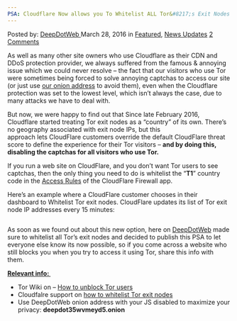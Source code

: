 ```yaml
---
PSA: Cloudflare Now allows you To Whitelist ALL Tor&#8217;s Exit Nodes
---
```

<article class="post-listing post-13590 post type-post status-publish format-standard has-post-thumbnail hentry  tag-cloudflare tag-exit tag-nodes tag-psa s tag-whitelist">
    <div class="post-inner">
        <span>Posted by: <a href="https://www.deepdotweb.com/author/admin/" title="">DeepDotWeb </a></span>
    <span>March 28, 2016</span>
    <span>in <a href="https://www.deepdotweb.com/category/deepdot-news/" rel="category tag">Featured</a>, <a href="https://www.deepdotweb.com/category/news-updates/" rel="category tag">News Updates</a></span>
    <span><a href="https://www.deepdotweb.com/2016/03/28/psa-cloudflare-now-allows-whitelist-tors-exit-nodes/#comments">2 Comments</a></span>
    </p>
    <div class="clear"></div>
    <div class="entry">
    <p>As well as many other site owners who use Cloudflare as their CDN and DDoS protection provider, we always suffered from the famous &amp; annoying issue which we could never resolve &#8211; the fact that our visitors who use Tor were sometimes being forced to solve annoying captchas to access our site (or just use <a href="https://www.deepdotweb.com/2015/06/18/reminder-this-is-our-only-legit-onion-address-deepdot35wvmeyd5-onion/" target="_blank">our onion address</a> to avoid them), even when the Cloudflare protection was set to the lowest level, which isn&#8217;t always the case, due to many attacks we have to deal with.</p>
    <p>But now, we were happy to find out that Since late February 2016, Cloudflare started treating Tor exit nodes as a &#8220;country&#8221; of its own. There&#8217;s no geography associated with exit node IPs, but this approach lets CloudFlare customers override the default CloudFlare threat score to define the experience for their Tor visitors &#8211; <strong>and by doing this, disabling the captchas for all visitors who use Tor.</strong></p>
    <p>If you run a web site on CloudFlare, and you don&#8217;t want Tor users to see captchas, then the only thing you need to do is whitelist the &#8220;<strong>T1</strong>&#8221; country code in the <a class="ext-link" href="https://support.cloudflare.com/hc/en-us/articles/217074967-How-do-I-control-access-to-my-site-" target="_blank"><span class="icon">​</span>Access Rules</a> of the CloudFlare Firewall app.</p>
    <p>Here&#8217;s an example where a CloudFlare customer chooses in their dashboard to Whitelist Tor exit nodes. CloudFlare updates its list of Tor exit node IP addresses every 15 minutes:</p>
    <p><img class="aligncenter" src="https://support.cloudflare.com/hc/en-us/article_attachments/205677388/tor-whitelisted.png" alt="" /></p>
    <p>As soon as we found out about this new option, here on <a href="https://www.deepdotweb.com/">DeepDotWeb</a> made sure to whitelist all Tor&#8217;s exit nodes and decided to publish this PSA to let everyone else know its now possible, so if you come across a website who still blocks you when you try to access it using Tor, share this info with them.</p>
    <p><span style="text-decoration: underline;"><strong>Relevant info: </strong> </span></p>
    <ul>
    <li>Tor Wiki on &#8211; <a href="https://trac.torproject.org/projects/tor/wiki/org/doc/ListOfServicesBlockingTor#HowtounblockTorusers" target="_blank">How to unblock Tor users</a></li>
    <li>Cloudfalre support on <a href="https://support.cloudflare.com/hc/en-us/articles/203306930-Does-CloudFlare-block-Tor-" target="_blank">how to whitelist Tor exit nodes</a></li>
    <li>Use DeepDotWeb onion address with your JS disabled to maximize your privacy: <strong>deepdot35wvmeyd5.onion</strong></li>
    </ul>
    </div>
    <span style="display:none"><a href="https://www.deepdotweb.com/tag/cloudflare/" rel="tag">cloudflare</a> <a href="https://www.deepdotweb.com/tag/exit/" rel="tag">exit</a> <a href="https://www.deepdotweb.com/tag/nodes/" rel="tag">nodes</a> <a href="https://www.deepdotweb.com/tag/psa/" rel="tag">psa</a> <a href="https://www.deepdotweb.com/tag/tors/" rel="tag">tors</a> <a href="https://www.deepdotweb.com/tag/whitelist/" rel="tag">whitelist</a></span> <span style="display:none" class="updated">2016-03-28</span>
    <div style="display:none" class="vcard author" itemprop="author" itemscope itemtype="http://schema.org/Person"><strong class="fn" itemprop="name">
    </div>
</article>


